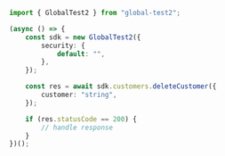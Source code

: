 <!-- Start SDK Example Usage -->
```typescript
import { GlobalTest2 } from "global-test2";

(async () => {
    const sdk = new GlobalTest2({
        security: {
            default: "",
        },
    });

    const res = await sdk.customers.deleteCustomer({
        customer: "string",
    });

    if (res.statusCode == 200) {
        // handle response
    }
})();

```
<!-- End SDK Example Usage -->